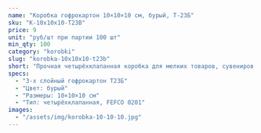 ```yaml
---
name: "Коробка гофрокартон 10×10×10 см, бурый, Т-23Б"
sku: "K-10x10x10-T23B"
price: 9
unit: "руб/шт при партии 100 шт"
min_qty: 100
category: "korobki"
slug: "korobka-10x10x10-t23b"
short: "Прочная четырёхклапанная коробка для мелких товаров, сувениров и отправлений."
specs:
  - "3-х слойный гофрокартон Т23Б"
  - "Цвет: бурый"
  - "Размеры: 10×10×10 см"
  - "Тип: четырёхклапанная, FEFCO 0201"
images:
  - "/assets/img/korobka-10-10-10.jpg"
---
```

